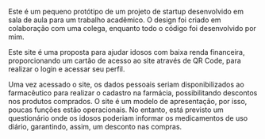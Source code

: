 Este é um pequeno protótipo de um projeto de startup desenvolvido em sala de aula para um trabalho acadêmico.
O design foi criado em colaboração com uma colega, enquanto todo o código foi desenvolvido por mim.

Este site é uma proposta para ajudar idosos com baixa renda financeira,
proporcionando um cartão de acesso ao site através de QR Code, para realizar o login e acessar seu perfil.

Uma vez acessado o site, os dados pessoais seriam disponibilizados ao farmacêutico para realizar o cadastro na farmácia, 
possibilitando descontos nos produtos comprados. O site é um modelo de apresentação, por isso, poucas funções estão operacionais.
No entanto, está previsto um questionário onde os idosos poderiam informar os medicamentos de uso diário, garantindo, assim, um desconto nas compras.

